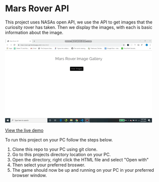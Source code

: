 # Mars Rover API

This project uses NASAs open API, we use the API to get images that the curiosity rover has taken. Then we display the images, with each
is basic information about the image. 

![Mars Rover API gif](./gif/mars-rover-API.gif)

[View the live demo](https://mars-rover-api.herokuapp.com/index.html)

To run this project on your PC follow the steps below.

1. Clone this repo to your PC using git clone.
2. Go to this projects directory location on your PC.
3. Open the directory, right click the HTML file and select "Open with"
4. Then select your preferred broswer.
5. The game should now be up and running on your PC in your preferred browser window.
